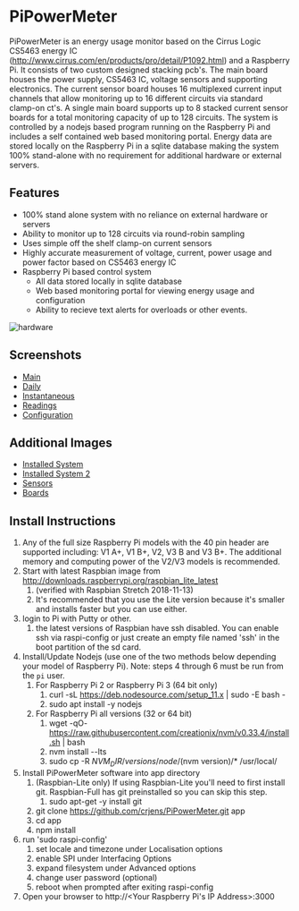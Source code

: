 PiPowerMeter
=====

PiPowerMeter is an energy usage monitor based on the Cirrus Logic CS5463 energy IC (http://www.cirrus.com/en/products/pro/detail/P1092.html) and a Raspberry Pi.  It consists of two custom designed stacking pcb's.  The main board houses the power supply, CS5463 IC, voltage sensors and supporting electronics.  The current sensor board houses 16 multiplexed current input channels that allow monitoring up to 16 different circuits via standard clamp-on ct's.  A single main board supports up to 8 stacked current sensor boards for a total monitoring capacity of up to 128 circuits.
The system is controlled by a nodejs based program running on the Raspberry Pi and includes a self contained web based monitoring portal.  Energy data are stored locally on the Raspberry Pi in a sqlite database making the system 100% stand-alone with no requirement for additional hardware or external servers.



Features
--------
 - 100% stand alone system with no reliance on external hardware or servers
 - Ability to monitor up to 128 circuits via round-robin sampling
 - Uses simple off the shelf clamp-on current sensors
 - Highly accurate measurement of voltage, current, power usage and power factor based on CS5463 energy IC
 - Raspberry Pi based control system
   * All data stored locally in sqlite database
   * Web based monitoring portal for viewing energy usage and configuration
   * Ability to recieve text alerts for overloads or other events.
 

 ![hardware](https://raw.githubusercontent.com/crjens/PiPowerMeter/master/Documentation/DSC_0009.JPG)

Screenshots
-----------
- [Main](https://raw.githubusercontent.com/crjens/PiPowerMeter/master/Documentation/main.png)
- [Daily](https://raw.githubusercontent.com/crjens/PiPowerMeter/master/Documentation/graph.png)
- [Instantaneous](https://raw.githubusercontent.com/crjens/PiPowerMeter/master/Documentation/instant.png)
- [Readings](https://raw.githubusercontent.com/crjens/PiPowerMeter/master/Documentation/readings.png)
- [Configuration](https://raw.githubusercontent.com/crjens/PiPowerMeter/master/Documentation/config.png)


Additional Images
-----------------
- [Installed System](https://raw.githubusercontent.com/crjens/PiPowerMeter/master/Documentation/DSC_0077.JPG)
- [Installed System 2](https://raw.githubusercontent.com/crjens/PiPowerMeter/master/Documentation/DSC_0078.JPG)
- [Sensors](https://raw.githubusercontent.com/crjens/PiPowerMeter/master/Documentation/DSC_0002.JPG)
- [Boards](https://raw.githubusercontent.com/crjens/PiPowerMeter/master/Documentation/DSC_0012.JPG)


Install Instructions
--------------------
1. Any of the full size Raspberry Pi models with the 40 pin header are supported including: V1 A+, V1 B+, V2, V3 B and V3 B+.  The additional memory and computing power of the V2/V3 models is recommended.
2. Start with latest Raspbian image from http://downloads.raspberrypi.org/raspbian_lite_latest
	1. (verified with Raspbian Stretch 2018-11-13)
	2. It's recommended that you use the Lite version because it's smaller and installs faster but you can use either.
3. login to Pi with Putty or other. 
	1. the latest versions of Raspbian have ssh disabled.  You can enable ssh via raspi-config or just create an empty file named 'ssh' in the boot partition of the sd card.	
4. Install/Update Nodejs (use one of the two methods below depending your model of Raspberry Pi).  Note: steps 4 through 6 must be run from the `pi` user.
	1. For Raspberry Pi 2 or Raspberry Pi 3 (64 bit only)
		1. curl -sL https://deb.nodesource.com/setup_11.x | sudo -E bash -
		2. sudo apt install -y nodejs
	2. For Raspberry Pi all versions (32 or 64 bit)
		1. wget -qO- https://raw.githubusercontent.com/creationix/nvm/v0.33.4/install.sh | bash
		2. nvm install --lts
		3. sudo cp -R $NVM_DIR/versions/node/$(nvm version)/* /usr/local/
5. Install PiPowerMeter software into app directory
	1. (Raspbian-Lite only) If using Raspbian-Lite you'll need to first install git.  Raspbian-Full has git preinstalled so you can skip this step.
		1. sudo apt-get -y install git
	2. git clone https://github.com/crjens/PiPowerMeter.git app
	3. cd app
	4. npm install
6. run 'sudo raspi-config' 
	1. set locale and timezone under Localisation options
	2. enable SPI under Interfacing Options
	3. expand filesystem under Advanced options
	4. change user password (optional)
	5. reboot when prompted after exiting raspi-config
7. Open your browser to http://<Your Raspberry Pi's IP Address>:3000
